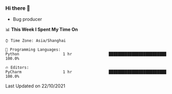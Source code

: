 ### Hi there 👋
* Bug producer
<!--START_SECTION:waka-->
📊 **This Week I Spent My Time On** 

```text
⌚︎ Time Zone: Asia/Shanghai

💬 Programming Languages: 
Python                   1 hr                █████████████████████████   100.0%

🔥 Editors: 
PyCharm                  1 hr                █████████████████████████   100.0%

```


 Last Updated on 22/10/2021
<!--END_SECTION:waka-->
